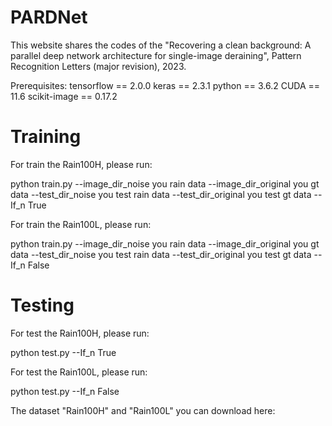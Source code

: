 # PARDNet
This website shares the codes of the "Recovering a clean background: A parallel deep network architecture for single-image deraining", Pattern Recognition Letters (major revision), 2023.

Prerequisites:
tensorflow == 2.0.0
keras == 2.3.1
python == 3.6.2
CUDA == 11.6
scikit-image == 0.17.2

# Training
For train the Rain100H, please run:

python train.py --image_dir_noise you rain data --image_dir_original you gt data --test_dir_noise you test rain data --test_dir_original you test gt data --If_n True

For train the Rain100L, please run:

python train.py --image_dir_noise you rain data --image_dir_original you gt data --test_dir_noise you test rain data --test_dir_original you test gt data --If_n False

# Testing
For test the Rain100H, please run:

python test.py --If_n True

For test the Rain100L, please run:

python test.py --If_n False

The dataset "Rain100H" and "Rain100L" you can download here:

